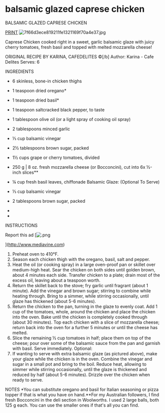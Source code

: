 # balsamic glazed caprese chicken

BALSAMIC GLAZED CAPRESE CHICKEN

[PRINT](https://cafedelites.com/easyrecipe-print/25074-0/)
![7f66d3ece819211fe1321169f70a4e37.jpg](../image/7f66d3ece819211fe1321169f70a4e37.jpg)

Caprese Chicken cooked right in a sweet, garlic balsamic glaze with juicy cherry tomatoes, fresh basil and topped with melted mozzarella cheese!

ORIGINAL RECIPE BY KARINA, CAFEDELITES ©[/b]
Author: Karina - Cafe Delites
Serves: 6

INGREDIENTS
* 6 skinless, bone-in chicken thighs
* 1 teaspoon dried oregano*
* 1 teaspoon dried basil*
* 1 teaspoon saltcracked black pepper, to taste
* 1 tablespoon olive oil (or a light spray of cooking oil spray)
* 2 tablespoons minced garlic
* ⅓ cup balsamic vinegar
* 2½ tablespoons brown sugar, packed
* 1½ cups grape or cherry tomatoes, divided
* 250 g | 8 oz. fresh mozzarella cheese (or Bocconcini), cut into 6x ½-inch slices**
* ¼ cup fresh basil leaves, chiffonade
Balsamic Glaze: (Optional To Serve)
* ⅓ cup balsamic vinegar
* 2 tablespoons brown sugar, packed
*

*

INSTRUCTIONS

Report this ad
[![.png](../image/.png)

](http://www.mediavine.com)

1. Preheat oven to 410°F.
2. Season each chicken thigh with the oregano, basil, salt and pepper.
3. Heat the oil (or cooking spray) in a large oven-proof pan or skillet over medium-high heat. Sear the chicken on both sides until golden brown, about 4 minutes each side. Transfer chicken to a plate; drain most of the excess oil, leaving about a teaspoon worth.
4. Return the skillet back to the stove; fry garlic until fragrant (about 1 minute). Add the vinegar and brown sugar; stirring to combine while heating through. Bring to a simmer, while stirring occasionally, until glaze has thickened (about 5-6 minutes).
5. Return the chicken to the pan, turning in the glaze to evenly coat. Add 1 cup of the tomatoes, whole, around the chicken and place the chicken into the oven. Bake until the chicken is completely cooked through (about 30 minutes). Top each chicken with a slice of mozzarella cheese; return back into the oven for a further 5 minutes or until the cheese has melted.
6. Slice the remaining ½ cup tomatoes in half; place them on top of the cheese; pour over some of the balsamic sauce from the pan and garnish with basil. Serve immediately.
Optional:
1. If wanting to serve with extra balsamic glaze (as pictured above), make your glaze while the chicken is in the oven. Combine the vinegar and sugar in a small pot and bring to the boil. Reduce heat, allowing to simmer while stirring occasionally, until the glaze is thickened and reduced by half (about 5-6 minutes). Drizzle over the chicken when ready to serve.

NOTES
*You can substitute oregano and basil for Italian seasoning or pizza topper if that is what you have on hand.**For my Australian followers, I find fresh Bocconcini in the deli section in Woolworths. I used 2 large balls, both 125 g each. You can use the smaller ones if that's all you can find.
